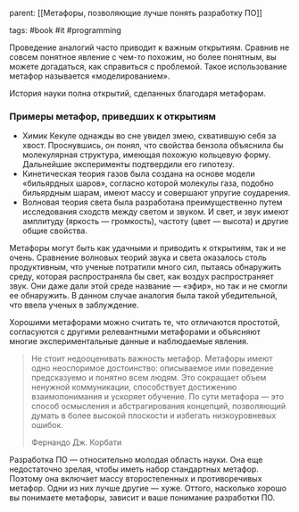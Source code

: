 parent: [[Метафоры, позволяющие лучше понять разработку ПО]]

tags: #book #it #programming

Проведение аналогий часто приводит к важным открытиям. Сравнив не совсем понятное явление с чем-то похожим, но более понятным, вы можете догадаться, как справиться с проблемой. Такое использование метафор называется «моделированием».

История науки полна открытий, сделанных благодаря метафорам. 

### Примеры метафор, приведших к открытиям

- Химик Кекуле однажды во сне увидел змею, схватившую себя за хвост. Проснувшись, он понял, что свойства бензола объяснила бы молекулярная структура, имеющая похожую кольцевую форму. Дальнейшие эксперименты подтвердили его гипотезу.
- Кинетическая теория газов была создана на основе модели «бильярдных шаров», согласно которой молекулы газа, подобно бильярдным шарам, имеют массу и совершают упругие соударения.
- Волновая теория света была разработана преимущественно путем исследования сходств между светом и звуком. И свет, и звук имеют амплитуду (яркость — громкость), частоту (цвет — высота) и другие общие свойства.

Метафоры могут быть как удачными и приводить к открытиям, так и не очень. Сравнение волновых теорий звука и света оказалось столь продуктивным, что ученые потратили много сил, пытаясь обнаружить среду, которая распространяла бы свет, как воздух распространяет звук. Они даже дали этой среде название — «эфир», но так и не смогли ее обнаружить. В данном случае аналогия была такой убедительной, что ввела ученых в заблуждение.

Хорошими метафорами можно считать те, что отличаются простотой, согласуются с другими релевантными метафорами и объясняют многие экспериментальные данные и наблюдаемые явления.

>Не стоит недооценивать важность метафор. Метафоры имеют одно неоспоримое достоинство: описываемое ими поведение предсказуемо и понятно всем людям. Это сокращает объем ненужной коммуникации, способствует достижению взаимопонимания и ускоряет обучение. По сути метафора — это способ осмысления и абстрагирования концепций, позволяющий думать в более высокой плоскости и избегать низкоуровневых ошибок.
>
>Фернандо Дж. Корбати

Разработка ПО — относительно молодая область науки. Она еще недостаточно зрелая, чтобы иметь набор стандартных метафор. Поэтому она включает массу второстепенных и противоречивых метафор. Одни из них лучше другие — хуже. Оттого, насколько хорошо вы понимаете метафоры, зависит и ваше понимание разработки ПО.